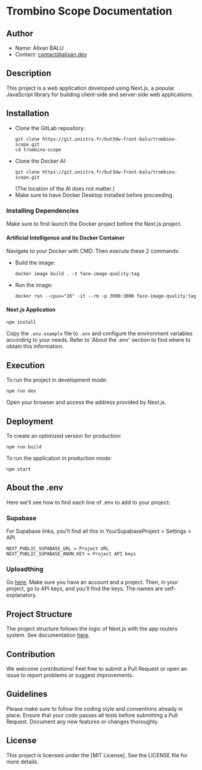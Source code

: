 # Trombino Scope Documentation

## Author
- Name: Alixan BALU
- Contact: contact@alixan.dev

## Description
This project is a web application developed using Next.js, a popular JavaScript library for building client-side and server-side web applications.

## Installation
- Clone the GitLab repository:
    ```
    git clone https://git.unistra.fr/but3dw-front-balu/trombino-scope.git
    cd trombino-scope
    ```
- Clone the Docker AI:
    ```
    git clone https://git.unistra.fr/but3dw-front-balu/trombino-scope.git
    ```
    (The location of the AI does not matter.)
- Make sure to have Docker Desktop installed before proceeding.

### Installing Dependencies
Make sure to first launch the Docker project before the Next.js project.

#### Artificial Intelligence and its Docker Container
Navigate to your Docker with CMD.
Then execute these 2 commands:
- Build the image:
    ```
    docker image build . -t face-image-quality:tag
    ```
- Run the image:
    ```
    docker run --cpus="16" -it --rm -p 3000:3000 face-image-quality:tag
    ```

#### Next.js Application
```
npm install
```
Copy the `.env.example` file to `.env` and configure the environment variables according to your needs.
Refer to 'About the .env' section to find where to obtain this information.

## Execution
To run the project in development mode:
```
npm run dev
```
Open your browser and access the address provided by Next.js.

## Deployment
To create an optimized version for production:
```
npm run build
```
To run the application in production mode:
```
npm start
```

## About the .env
Here we'll see how to find each line of .env to add to your project:

### Supabase
For Supabase links, you'll find all this in YourSupabaseProject > Settings > API.
```
NEXT_PUBLIC_SUPABASE_URL = Project URL
NEXT_PUBLIC_SUPABASE_ANON_KEY = Project API keys
```

### Uploadthing
Go [here](https://uploadthing.com/dashboard).
Make sure you have an account and a project. Then, in your project, go to API keys, and you'll find the keys.
The names are self-explanatory.

## Project Structure
The project structure follows the logic of Next.js with the app routers system. See documentation [here](https://nextjs.org/docs/pages/building-your-application/routing).

## Contribution
We welcome contributions! Feel free to submit a Pull Request or open an issue to report problems or suggest improvements.

## Guidelines
Please make sure to follow the coding style and conventions already in place.
Ensure that your code passes all tests before submitting a Pull Request.
Document any new features or changes thoroughly.

## License
This project is licensed under the [MIT License]. See the LICENSE file for more details.
